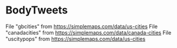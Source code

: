 # BodyTweets

File "gbcities" from https://simplemaps.com/data/us-cities
File "canadacities" from  https://simplemaps.com/data/canada-cities
File "uscitypops" from https://simplemaps.com/data/us-cities